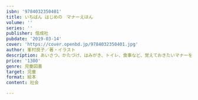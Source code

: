 ```yaml
---
isbn: '9784032350401'
title: いちばん はじめの　マナーえほん
volume: ''
series: ''
publisher: 偕成社
pubdate: '2019-03-14'
cover: 'https://cover.openbd.jp/9784032350401.jpg'
author: 峯村良子／著・イラスト
description: あいさつ、かたづけ、はみがき、トイレ、食事など、覚えておきたいマナーを、女の子と男の子のふたごのきょうだいが紹介します。
price: '1300'
genre: 児童図書
target: 児童
format: 絵本
content: 社会

---
```

